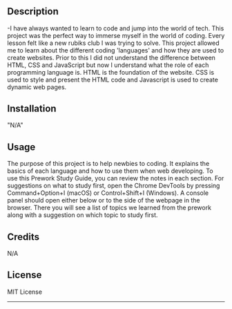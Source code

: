 # <Your-Project-Title>

## Description

-I have always wanted to learn to code and jump into the world of tech. This project was the perfect way to immerse myself in the world of coding. Every lesson felt like a new rubiks club I was trying to solve. This project allowed me to learn about the different coding 'languages' and how they are used to create websites. Prior to this I did not understand the difference between HTML, CSS and JavaScript but now I understand what the role of each programming language is. HTML is the foundation of the website. CSS is used to style and present the HTML code and Javascript is used to create dynamic web pages. 


## Installation

"N/A"

## Usage

The purpose of this project is to help newbies to coding. It explains the basics of each language and how to use them when web developing. To use this Prework Study Guide, you can review the notes in each section. For suggestions on what to study first, open the Chrome DevTools by pressing Command+Option+I (macOS) or Control+Shift+I (Windows). A console panel should open either below or to the side of the webpage in the browser. There you will see a list of topics we learned from the prework along with a suggestion on which topic to study first.



## Credits

N/A

## License

MIT License

---
